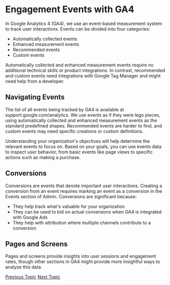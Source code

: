 # Engagement Events with GA4

In Google Analytics 4 (GA4), we use an event-based measurement system to track user interactions. Events can be divided into four categories:

-   Automatically collected events
-   Enhanced measurement events
-   Recommended events
-   Custom events

Automatically collected and enhanced measurement events require no additional technical skills or product integrations. In contrast, recommended and custom events need integrations with Google Tag Manager and might need help from a developer.

## Navigating Events

The list of all events being tracked by GA4 is available at support.google.com/analytics. We use events as if they were lego pieces, using automatically collected and enhanced measurement events as the standard predefined shapes. Recommended events are harder to find, and custom events may need specific creations or custom definitions.

Understanding your organization's objectives will help determine the relevant events to focus on. Based on your goals, you can use events data to inspect user behavior, from basic events like page views to specific actions such as making a purchase.

## Conversions

Conversions are events that denote important user interactions. Creating a conversion from an event requires marking an event as a conversion in the Events section of Admin. Conversions are significant because:

-   They help track what's valuable for your organization
-   They can be used to bid on actual conversions when GA4 is integrated with Google Ads
-   They help with attribution where multiple channels contribute to a conversion

## Pages and Screens

Pages and screens provide insights into user sessions and engagement rates, though other sections in GA4 might provide more insightful ways to analyze this data.

[Previous Topic](GA4_User_Stickiness.md) [Next Topic](User_Demographics_and_Tech.md)
